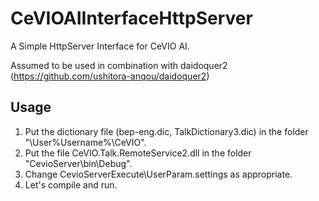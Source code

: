 # CeVIOAIInterfaceHttpServer
A Simple HttpServer Interface for CeVIO AI.

Assumed to be used in combination with daidoquer2 (https://github.com/ushitora-anqou/daidoquer2)

## Usage
1. Put the dictionary file (bep-eng.dic, TalkDictionary3.dic) in the folder "\User\%Username%\CeVIO".
2. Put the file CeVIO.Talk.RemoteService2.dll in the folder "CevioServer\bin\Debug".
3. Change CevioServerExecute\UserParam.settings as appropriate.
4. Let's compile and run.
